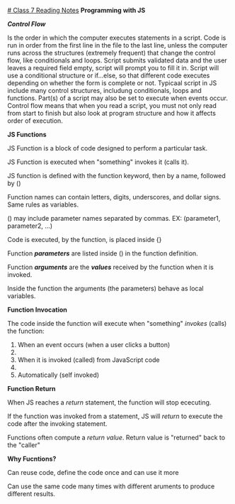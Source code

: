 [# Class 7 Reading Notes](https://github.com/snur206/readingnotes/blob/main/102/class7notes.md)
**Programming with JS**

***Control Flow***

Is the order in which the computer executes statements in a script.
Code is run in order from the first line in the file to the last line, unless the computer runs across the structures (extremely frequent) that change the control flow, like conditionals and loops.
Script submits validated data and the user leaves a required field empty, script will prompt you to fill it in.
Script will use a conditional structure or if...else, so that different code executes depending on whether the form is complete or not.
Typicaal script in JS include many control structures, includung conditionals, loops and functions. Part(s) of a script may also be set to execute when events occur.
Control flow means that when you read a script, you must not only read from start to finish but also look at program structure and how it affects order of execution.

**JS Functions**

JS Function is a block of code designed to perform a particular task.

JS Function is executed when "something" invokes it (calls it).

JS function is defined with the function keyword, then by a name, followed by ()

Function names can contain letters, digits, underscores, and dollar signs. Same rules as variables.

() may include parameter names separated by commas. EX: (parameter1, parameter2, ...)

Code is executed, by the function, is placed inside {}

Function ***parameters*** are listed inside () in the function definition.

Function ***arguments*** are the ***values*** received by the function when it is invoked.

Inside the function the arguments (the parameters) behave as local variables.

**Function Invocation**

The code inside the function will execute when "something" *invokes* (calls) the function:

1. When an event occurs (when a user clicks a button)
2. 
3. When it is invoked (called) from JavaScript code
4. 
5. Automatically (self invoked)

**Function Return**

When JS reaches a *return* statement, the function will stop ececuting.

If the function was invoked from a statement, JS will *return* to execute the code after the invoking statement.

Functions often compute a *return value*. Return value is "returned" back to the "caller"

**Why Fucntions?**

Can reuse code, define the code once and can use it more

Can use the same code many times with different aruments to produce different results.



